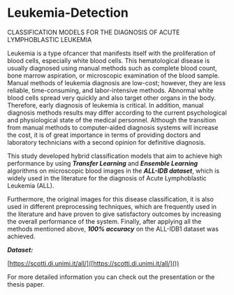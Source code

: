 # Leukemia-Detection

CLASSIFICATION MODELS FOR THE DIAGNOSIS OF ACUTE LYMPHOBLASTIC LEUKEMIA


Leukemia is a type ofcancer that manifests itself with the proliferation of blood cells, especially white blood cells. This hematological disease is usually diagnosed using manual methods such as complete blood count, bone marrow aspiration, or microscopic examination of the blood sample. Manual methods of leukemia diagnosis are low-cost; however, they are less reliable, time-consuming, and labor-intensive methods. Abnormal white blood cells spread very quickly and also target other organs in the body. Therefore, early diagnosis of leukemia is critical. In addition, manual diagnosis methods results may differ according to the current psychological and physiological state of the medical personnel. Although the transition from manual methods to computer-aided diagnosis systems will increase the cost, it is of great importance in terms of providing doctors and laboratory technicians with a second opinion for definitive diagnosis.

This study developed hybrid classification models that aim to achieve high performance by using ***Transfer Learning*** and ***Ensemble Learning*** algorithms on microscopic blood images in the ***ALL-IDB dataset***, which is widely used in the literature for the diagnosis of Acute Lymphoblastic Leukemia (ALL).

Furthermore, the original images for this disease classification, it is also used in different preprocessing techniques, which are frequently used in the literature and have proven to give satisfactory outcomes by increasing the overall performance of the system. Finally, after applying all the methods mentioned above, ***100% accuracy*** on the ALL-IDB1 dataset was achieved.


***Dataset:***

[https://scotti.di.unimi.it/all/]([https://scotti.di.unimi.it/all/]())


For more detailed information you can check out the presentation or the thesis paper.

